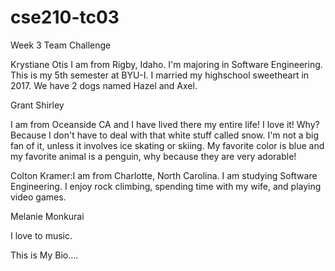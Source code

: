 # cse210-tc03
Week 3 Team Challenge

Krystiane Otis
I am from Rigby, Idaho. I'm majoring in Software Engineering. This is my 5th semester at BYU-I.
I married my highschool sweetheart in 2017. We have 2 dogs named Hazel and Axel.

Grant Shirley

I am from Oceanside CA and I have lived there my entire life! I love it! Why?
Because I don't have to deal with that white stuff called snow. I'm not a big
fan of it, unless it involves ice skating or skiing. My favorite color is blue
and my favorite animal is a penguin, why because they are very adorable!


Colton Kramer:I am from Charlotte, North Carolina. I am studying Software Engineering. I enjoy rock climbing, spending time with my wife, and playing video games.


Melanie Monkurai

I love to music.

This is My Bio....
